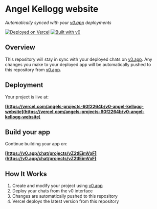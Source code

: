 # Angel Kellogg website

*Automatically synced with your [v0.app](https://v0.app) deployments*

[![Deployed on Vercel](https://img.shields.io/badge/Deployed%20on-Vercel-black?style=for-the-badge&logo=vercel)](https://vercel.com/angels-projects-60f2264b/v0-angel-kellogg-website)
[![Built with v0](https://img.shields.io/badge/Built%20with-v0.app-black?style=for-the-badge)](https://v0.app/chat/projects/vZ2tlEimVxF)

## Overview

This repository will stay in sync with your deployed chats on [v0.app](https://v0.app).
Any changes you make to your deployed app will be automatically pushed to this repository from [v0.app](https://v0.app).

## Deployment

Your project is live at:

**[https://vercel.com/angels-projects-60f2264b/v0-angel-kellogg-website](https://vercel.com/angels-projects-60f2264b/v0-angel-kellogg-website)**

## Build your app

Continue building your app on:

**[https://v0.app/chat/projects/vZ2tlEimVxF](https://v0.app/chat/projects/vZ2tlEimVxF)**

## How It Works

1. Create and modify your project using [v0.app](https://v0.app)
2. Deploy your chats from the v0 interface
3. Changes are automatically pushed to this repository
4. Vercel deploys the latest version from this repository
